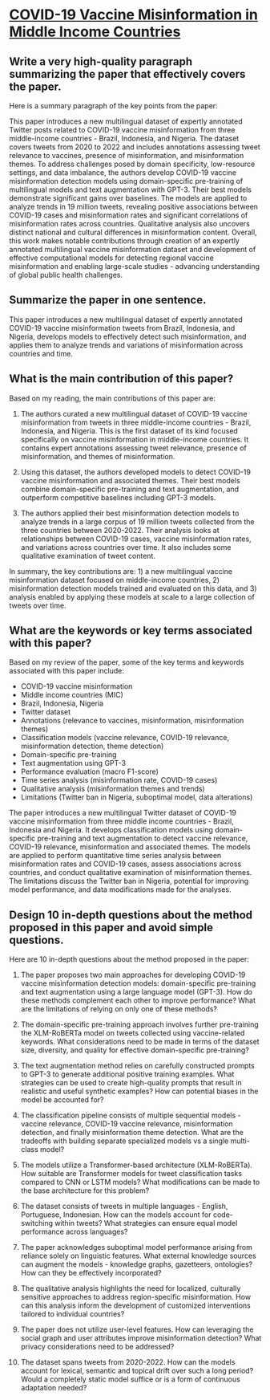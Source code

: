 # [COVID-19 Vaccine Misinformation in Middle Income Countries](https://arxiv.org/abs/2311.18195)

## Write a very high-quality paragraph summarizing the paper that effectively covers the paper.

 Here is a summary paragraph of the key points from the paper:

This paper introduces a new multilingual dataset of expertly annotated Twitter posts related to COVID-19 vaccine misinformation from three middle-income countries - Brazil, Indonesia, and Nigeria. The dataset covers tweets from 2020 to 2022 and includes annotations assessing tweet relevance to vaccines, presence of misinformation, and misinformation themes. To address challenges posed by domain specificity, low-resource settings, and data imbalance, the authors develop COVID-19 vaccine misinformation detection models using domain-specific pre-training of multilingual models and text augmentation with GPT-3. Their best models demonstrate significant gains over baselines. The models are applied to analyze trends in 19 million tweets, revealing positive associations between COVID-19 cases and misinformation rates and significant correlations of misinformation rates across countries. Qualitative analysis also uncovers distinct national and cultural differences in misinformation content. Overall, this work makes notable contributions through creation of an expertly annotated multilingual vaccine misinformation dataset and development of effective computational models for detecting regional vaccine misinformation and enabling large-scale studies - advancing understanding of global public health challenges.


## Summarize the paper in one sentence.

 This paper introduces a new multilingual dataset of expertly annotated COVID-19 vaccine misinformation tweets from Brazil, Indonesia, and Nigeria, develops models to effectively detect such misinformation, and applies them to analyze trends and variations of misinformation across countries and time.


## What is the main contribution of this paper?

 Based on my reading, the main contributions of this paper are:

1) The authors curated a new multilingual dataset of COVID-19 vaccine misinformation from tweets in three middle-income countries - Brazil, Indonesia, and Nigeria. This is the first dataset of its kind focused specifically on vaccine misinformation in middle-income countries. It contains expert annotations assessing tweet relevance, presence of misinformation, and themes of misinformation.

2) Using this dataset, the authors developed models to detect COVID-19 vaccine misinformation and associated themes. Their best models combine domain-specific pre-training and text augmentation, and outperform competitive baselines including GPT-3 models.

3) The authors applied their best misinformation detection models to analyze trends in a large corpus of 19 million tweets collected from the three countries between 2020-2022. Their analysis looks at relationships between COVID-19 cases, vaccine misinformation rates, and variations across countries over time. It also includes some qualitative examination of tweet content.

In summary, the key contributions are: 1) a new multilingual vaccine misinformation dataset focused on middle-income countries, 2) misinformation detection models trained and evaluated on this data, and 3) analysis enabled by applying these models at scale to a large collection of tweets over time.


## What are the keywords or key terms associated with this paper?

 Based on my review of the paper, some of the key terms and keywords associated with this paper include:

- COVID-19 vaccine misinformation
- Middle income countries (MIC) 
- Brazil, Indonesia, Nigeria
- Twitter dataset
- Annotations (relevance to vaccines, misinformation, misinformation themes)
- Classification models (vaccine relevance, COVID-19 relevance, misinformation detection, theme detection)
- Domain-specific pre-training 
- Text augmentation using GPT-3
- Performance evaluation (macro F1-score)
- Time series analysis (misinformation rate, COVID-19 cases) 
- Qualitative analysis (misinformation themes and trends)
- Limitations (Twitter ban in Nigeria, suboptimal model, data alterations)

The paper introduces a new multilingual Twitter dataset of COVID-19 vaccine misinformation from three middle income countries - Brazil, Indonesia and Nigeria. It develops classification models using domain-specific pre-training and text augmentation to detect vaccine relevance, COVID-19 relevance, misinformation and associated themes. The models are applied to perform quantitative time series analysis between misinformation rates and COVID-19 cases, assess associations across countries, and conduct qualitative examination of misinformation themes. The limitations discuss the Twitter ban in Nigeria, potential for improving model performance, and data modifications made for the analyses.


## Design 10 in-depth questions about the method proposed in this paper and avoid simple questions.

 Here are 10 in-depth questions about the method proposed in the paper:

1. The paper proposes two main approaches for developing COVID-19 vaccine misinformation detection models: domain-specific pre-training and text augmentation using a large language model (GPT-3). How do these methods complement each other to improve performance? What are the limitations of relying on only one of these methods?

2. The domain-specific pre-training approach involves further pre-training the XLM-RoBERTa model on tweets collected using vaccine-related keywords. What considerations need to be made in terms of the dataset size, diversity, and quality for effective domain-specific pre-training? 

3. The text augmentation method relies on carefully constructed prompts to GPT-3 to generate additional positive training examples. What strategies can be used to create high-quality prompts that result in realistic and useful synthetic examples? How can potential biases in the model be accounted for?

4. The classification pipeline consists of multiple sequential models - vaccine relevance, COVID-19 vaccine relevance, misinformation detection, and finally misinformation theme detection. What are the tradeoffs with building separate specialized models vs a single multi-class model?  

5. The models utilize a Transformer-based architecture (XLM-RoBERTa). How suitable are Transformer models for tweet classification tasks compared to CNN or LSTM models? What modifications can be made to the base architecture for this problem?

6. The dataset consists of tweets in multiple languages - English, Portuguese, Indonesian. How can the models account for code-switching within tweets? What strategies can ensure equal model performance across languages? 

7. The paper acknowledges suboptimal model performance arising from reliance solely on linguistic features. What external knowledge sources can augment the models - knowledge graphs, gazetteers, ontologies? How can they be effectively incorporated?

8. The qualitative analysis highlights the need for localized, culturally sensitive approaches to address region-specific misinformation. How can this analysis inform the development of customized interventions tailored to individual countries?  

9. The paper does not utilize user-level features. How can leveraging the social graph and user attributes improve misinformation detection? What privacy considerations need to be addressed?

10. The dataset spans tweets from 2020-2022. How can the models account for lexical, semantic and topical drift over such a long period? Would a completely static model suffice or is a form of continuous adaptation needed?
